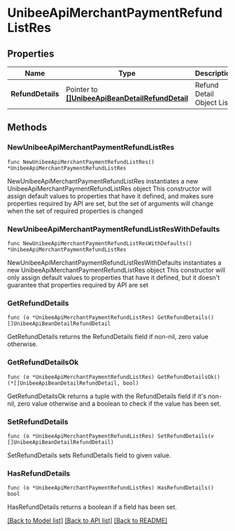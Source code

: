 # UnibeeApiMerchantPaymentRefundListRes

## Properties

Name | Type | Description | Notes
------------ | ------------- | ------------- | -------------
**RefundDetails** | Pointer to [**[]UnibeeApiBeanDetailRefundDetail**](UnibeeApiBeanDetailRefundDetail.md) | Refund Detail Object List | [optional] 

## Methods

### NewUnibeeApiMerchantPaymentRefundListRes

`func NewUnibeeApiMerchantPaymentRefundListRes() *UnibeeApiMerchantPaymentRefundListRes`

NewUnibeeApiMerchantPaymentRefundListRes instantiates a new UnibeeApiMerchantPaymentRefundListRes object
This constructor will assign default values to properties that have it defined,
and makes sure properties required by API are set, but the set of arguments
will change when the set of required properties is changed

### NewUnibeeApiMerchantPaymentRefundListResWithDefaults

`func NewUnibeeApiMerchantPaymentRefundListResWithDefaults() *UnibeeApiMerchantPaymentRefundListRes`

NewUnibeeApiMerchantPaymentRefundListResWithDefaults instantiates a new UnibeeApiMerchantPaymentRefundListRes object
This constructor will only assign default values to properties that have it defined,
but it doesn't guarantee that properties required by API are set

### GetRefundDetails

`func (o *UnibeeApiMerchantPaymentRefundListRes) GetRefundDetails() []UnibeeApiBeanDetailRefundDetail`

GetRefundDetails returns the RefundDetails field if non-nil, zero value otherwise.

### GetRefundDetailsOk

`func (o *UnibeeApiMerchantPaymentRefundListRes) GetRefundDetailsOk() (*[]UnibeeApiBeanDetailRefundDetail, bool)`

GetRefundDetailsOk returns a tuple with the RefundDetails field if it's non-nil, zero value otherwise
and a boolean to check if the value has been set.

### SetRefundDetails

`func (o *UnibeeApiMerchantPaymentRefundListRes) SetRefundDetails(v []UnibeeApiBeanDetailRefundDetail)`

SetRefundDetails sets RefundDetails field to given value.

### HasRefundDetails

`func (o *UnibeeApiMerchantPaymentRefundListRes) HasRefundDetails() bool`

HasRefundDetails returns a boolean if a field has been set.


[[Back to Model list]](../README.md#documentation-for-models) [[Back to API list]](../README.md#documentation-for-api-endpoints) [[Back to README]](../README.md)


